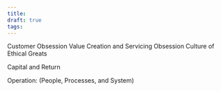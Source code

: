 ```yaml
---
title: 
draft: true
tags:
---
```



Customer Obsession
Value Creation and Servicing Obsession
Culture of Ethical Greats


Capital and Return


Operation: (People, Processes, and System)

